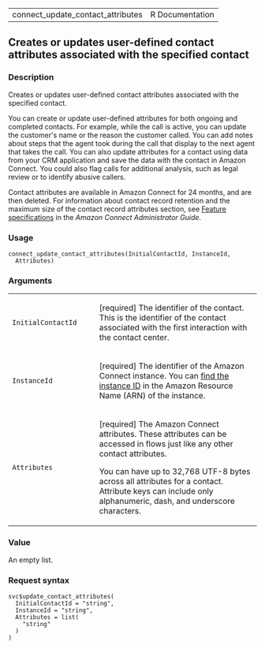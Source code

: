 <table style="width: 100%;">
<tbody>
<tr class="odd">
<td>connect_update_contact_attributes</td>
<td style="text-align: right;">R Documentation</td>
</tr>
</tbody>
</table>

## Creates or updates user-defined contact attributes associated with the specified contact

### Description

Creates or updates user-defined contact attributes associated with the
specified contact.

You can create or update user-defined attributes for both ongoing and
completed contacts. For example, while the call is active, you can
update the customer's name or the reason the customer called. You can
add notes about steps that the agent took during the call that display
to the next agent that takes the call. You can also update attributes
for a contact using data from your CRM application and save the data
with the contact in Amazon Connect. You could also flag calls for
additional analysis, such as legal review or to identify abusive
callers.

Contact attributes are available in Amazon Connect for 24 months, and
are then deleted. For information about contact record retention and the
maximum size of the contact record attributes section, see [Feature
specifications](https://docs.aws.amazon.com/connect/latest/adminguide/amazon-connect-service-limits.html#feature-limits)
in the *Amazon Connect Administrator Guide*.

### Usage

    connect_update_contact_attributes(InitialContactId, InstanceId,
      Attributes)

### Arguments

<table>
<colgroup>
<col style="width: 35%" />
<col style="width: 65%" />
</colgroup>
<tbody>
<tr class="odd">
<td><code
id="connect_update_contact_attributes_:_InitialContactId">InitialContactId</code></td>
<td><p>[required] The identifier of the contact. This is the identifier
of the contact associated with the first interaction with the contact
center.</p></td>
</tr>
<tr class="even">
<td><code
id="connect_update_contact_attributes_:_InstanceId">InstanceId</code></td>
<td><p>[required] The identifier of the Amazon Connect instance. You can
<a
href="https://docs.aws.amazon.com/connect/latest/adminguide/find-instance-arn.html">find
the instance ID</a> in the Amazon Resource Name (ARN) of the
instance.</p></td>
</tr>
<tr class="odd">
<td><code
id="connect_update_contact_attributes_:_Attributes">Attributes</code></td>
<td><p>[required] The Amazon Connect attributes. These attributes can be
accessed in flows just like any other contact attributes.</p>
<p>You can have up to 32,768 UTF-8 bytes across all attributes for a
contact. Attribute keys can include only alphanumeric, dash, and
underscore characters.</p></td>
</tr>
</tbody>
</table>

### Value

An empty list.

### Request syntax

    svc$update_contact_attributes(
      InitialContactId = "string",
      InstanceId = "string",
      Attributes = list(
        "string"
      )
    )
